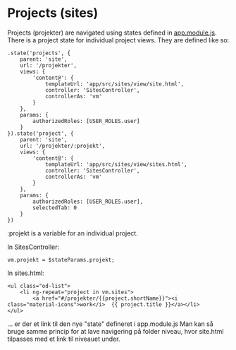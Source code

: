 # Projects (sites)

Projects (projekter) are navigated using states defined in [app.module.js](/app/src/app.module.js).
There is a project state for individual project views.
They are defined like so:
```
.state('projects', {
    parent: 'site',
    url: '/projekter',
    views: {
        'content@': {
            templateUrl: 'app/src/sites/view/site.html',
            controller: 'SitesController',
            controllerAs: 'vm'
        }
    },
    params: {
        authorizedRoles: [USER_ROLES.user]
    }
}).state('project', {
    parent: 'site',
    url: '/projekter/:projekt',
    views: {
        'content@': {
            templateUrl: 'app/src/sites/view/sites.html',
            controller: 'SitesController',
            controllerAs: 'vm'
        }
    },
    params: {
        authorizedRoles: [USER_ROLES.user],
        selectedTab: 0
    }
})
```
:projekt is a variable for an individual project.

In SitesController:
```
vm.projekt = $stateParams.projekt;
```

In sites.html:
```
<ul class="od-list">
    <li ng-repeat="project in vm.sites">
        <a href="#/projekter/{{project.shortName}}"><i class="material-icons">work</i>  {{ project.title }}</a></li>
</ul>
```
... er der et link til den nye "state" defineret i app.module.js Man kan så bruge samme princip for at lave navigering på folder niveau, hvor site.html tilpasses med et link til niveauet under.
